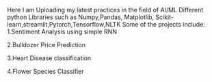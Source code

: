 Here I am Uploading my latest practices in the field of AI/ML
Different python Libraries such as Numpy,Pandas, Matplotlib, Scikit-learn,streamlit,Pytorch,Tensorflow,NLTK
Some of the projects include:
1.Sentiment Analysis using simple RNN

2.Bulldozer Price Prediction

3.Heart Disease classification

4.Flower Species Classifier
